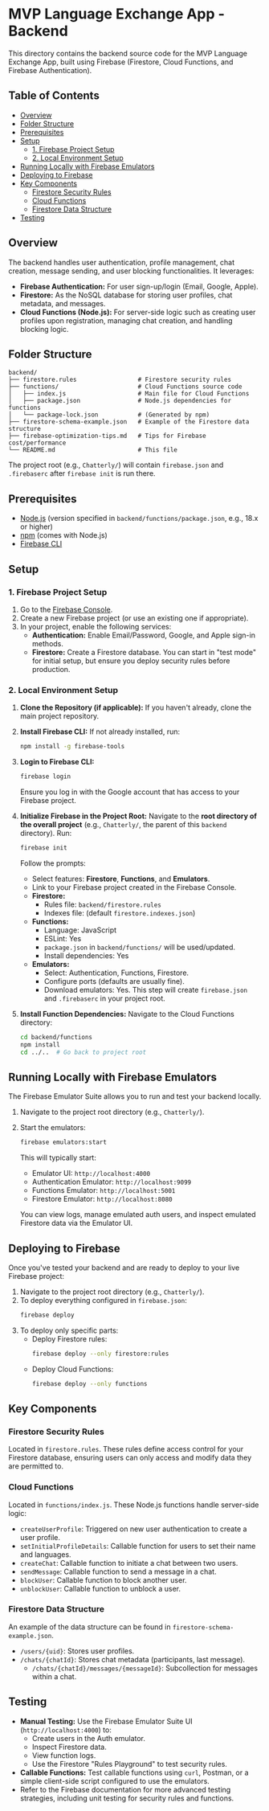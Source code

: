 # MVP Language Exchange App - Backend

This directory contains the backend source code for the MVP Language Exchange App, built using Firebase (Firestore, Cloud Functions, and Firebase Authentication).

## Table of Contents

- [Overview](#overview)
- [Folder Structure](#folder-structure)
- [Prerequisites](#prerequisites)
- [Setup](#setup)
  - [1. Firebase Project Setup](#1-firebase-project-setup)
  - [2. Local Environment Setup](#2-local-environment-setup)
- [Running Locally with Firebase Emulators](#running-locally-with-firebase-emulators)
- [Deploying to Firebase](#deploying-to-firebase)
- [Key Components](#key-components)
  - [Firestore Security Rules](#firestore-security-rules)
  - [Cloud Functions](#cloud-functions)
  - [Firestore Data Structure](#firestore-data-structure)
- [Testing](#testing)

## Overview

The backend handles user authentication, profile management, chat creation, message sending, and user blocking functionalities. It leverages:

-   **Firebase Authentication:** For user sign-up/login (Email, Google, Apple).
-   **Firestore:** As the NoSQL database for storing user profiles, chat metadata, and messages.
-   **Cloud Functions (Node.js):** For server-side logic such as creating user profiles upon registration, managing chat creation, and handling blocking logic.

## Folder Structure

```
backend/
├── firestore.rules                 # Firestore security rules
├── functions/                      # Cloud Functions source code
│   ├── index.js                    # Main file for Cloud Functions
│   ├── package.json                # Node.js dependencies for functions
│   └── package-lock.json           # (Generated by npm)
├── firestore-schema-example.json   # Example of the Firestore data structure
├── firebase-optimization-tips.md   # Tips for Firebase cost/performance
└── README.md                       # This file
```

The project root (e.g., `Chatterly/`) will contain `firebase.json` and `.firebaserc` after `firebase init` is run there.

## Prerequisites

-   [Node.js](https://nodejs.org/) (version specified in `backend/functions/package.json`, e.g., 18.x or higher)
-   [npm](https://www.npmjs.com/) (comes with Node.js)
-   [Firebase CLI](https://firebase.google.com/docs/cli#install_the_firebase_cli)

## Setup

### 1. Firebase Project Setup

1.  Go to the [Firebase Console](https://console.firebase.google.com/).
2.  Create a new Firebase project (or use an existing one if appropriate).
3.  In your project, enable the following services:
    *   **Authentication:** Enable Email/Password, Google, and Apple sign-in methods.
    *   **Firestore:** Create a Firestore database. You can start in "test mode" for initial setup, but ensure you deploy security rules before production.

### 2. Local Environment Setup

1.  **Clone the Repository (if applicable):**
    If you haven't already, clone the main project repository.
2.  **Install Firebase CLI:**
    If not already installed, run:
    ```bash
    npm install -g firebase-tools
    ```
3.  **Login to Firebase CLI:**
    ```bash
    firebase login
    ```
    Ensure you log in with the Google account that has access to your Firebase project.
4.  **Initialize Firebase in the Project Root:**
    Navigate to the **root directory of the overall project** (e.g., `Chatterly/`, the parent of this `backend` directory). Run:
    ```bash
    firebase init
    ```
    Follow the prompts:
    *   Select features: **Firestore**, **Functions**, and **Emulators**.
    *   Link to your Firebase project created in the Firebase Console.
    *   **Firestore:**
        *   Rules file: `backend/firestore.rules`
        *   Indexes file: (default `firestore.indexes.json`)
    *   **Functions:**
        *   Language: JavaScript
        *   ESLint: Yes
        *   `package.json` in `backend/functions/` will be used/updated.
        *   Install dependencies: Yes
    *   **Emulators:**
        *   Select: Authentication, Functions, Firestore.
        *   Configure ports (defaults are usually fine).
        *   Download emulators: Yes.
    This step will create `firebase.json` and `.firebaserc` in your project root.

5.  **Install Function Dependencies:**
    Navigate to the Cloud Functions directory:
    ```bash
    cd backend/functions
    npm install
    cd ../..  # Go back to project root
    ```

## Running Locally with Firebase Emulators

The Firebase Emulator Suite allows you to run and test your backend locally.

1.  Navigate to the project root directory (e.g., `Chatterly/`).
2.  Start the emulators:
    ```bash
    firebase emulators:start
    ```
    This will typically start:
    *   Emulator UI: `http://localhost:4000`
    *   Authentication Emulator: `http://localhost:9099`
    *   Functions Emulator: `http://localhost:5001`
    *   Firestore Emulator: `http://localhost:8080`

    You can view logs, manage emulated auth users, and inspect emulated Firestore data via the Emulator UI.

## Deploying to Firebase

Once you've tested your backend and are ready to deploy to your live Firebase project:

1.  Navigate to the project root directory (e.g., `Chatterly/`).
2.  To deploy everything configured in `firebase.json`:
    ```bash
    firebase deploy
    ```
3.  To deploy only specific parts:
    *   Deploy Firestore rules:
        ```bash
        firebase deploy --only firestore:rules
        ```
    *   Deploy Cloud Functions:
        ```bash
        firebase deploy --only functions
        ```

## Key Components

### Firestore Security Rules
Located in `firestore.rules`. These rules define access control for your Firestore database, ensuring users can only access and modify data they are permitted to.

### Cloud Functions
Located in `functions/index.js`. These Node.js functions handle server-side logic:
-   `createUserProfile`: Triggered on new user authentication to create a user profile.
-   `setInitialProfileDetails`: Callable function for users to set their name and languages.
-   `createChat`: Callable function to initiate a chat between two users.
-   `sendMessage`: Callable function to send a message in a chat.
-   `blockUser`: Callable function to block another user.
-   `unblockUser`: Callable function to unblock a user.

### Firestore Data Structure
An example of the data structure can be found in `firestore-schema-example.json`.
-   `/users/{uid}`: Stores user profiles.
-   `/chats/{chatId}`: Stores chat metadata (participants, last message).
    -   `/chats/{chatId}/messages/{messageId}`: Subcollection for messages within a chat.

## Testing

-   **Manual Testing:** Use the Firebase Emulator Suite UI (`http://localhost:4000`) to:
    -   Create users in the Auth emulator.
    -   Inspect Firestore data.
    -   View function logs.
    -   Use the Firestore "Rules Playground" to test security rules.
-   **Callable Functions:** Test callable functions using `curl`, Postman, or a simple client-side script configured to use the emulators.
-   Refer to the Firebase documentation for more advanced testing strategies, including unit testing for security rules and functions. 